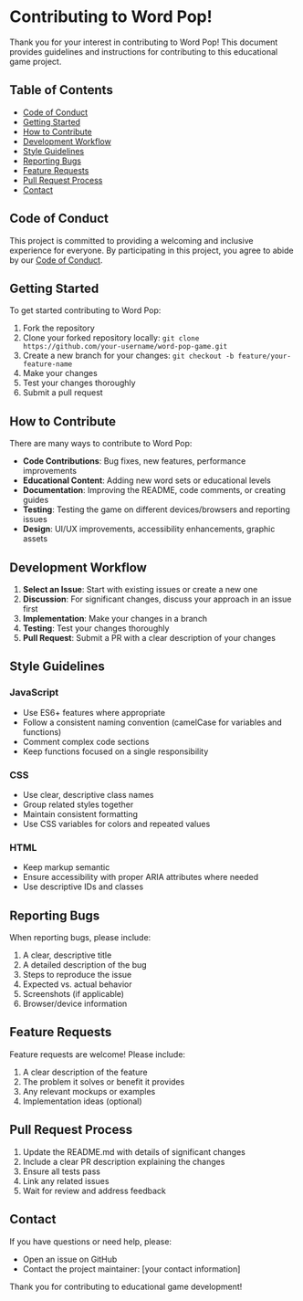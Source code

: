 # Contributing to Word Pop!

Thank you for your interest in contributing to Word Pop! This document provides guidelines and instructions for contributing to this educational game project.

## Table of Contents

- [Code of Conduct](#code-of-conduct)
- [Getting Started](#getting-started)
- [How to Contribute](#how-to-contribute)
- [Development Workflow](#development-workflow)
- [Style Guidelines](#style-guidelines)
- [Reporting Bugs](#reporting-bugs)
- [Feature Requests](#feature-requests)
- [Pull Request Process](#pull-request-process)
- [Contact](#contact)

## Code of Conduct

This project is committed to providing a welcoming and inclusive experience for everyone. By participating in this project, you agree to abide by our [Code of Conduct](CODE_OF_CONDUCT.md).

## Getting Started

To get started contributing to Word Pop:

1. Fork the repository
2. Clone your forked repository locally: `git clone https://github.com/your-username/word-pop-game.git`
3. Create a new branch for your changes: `git checkout -b feature/your-feature-name`
4. Make your changes
5. Test your changes thoroughly
6. Submit a pull request

## How to Contribute

There are many ways to contribute to Word Pop:

- **Code Contributions**: Bug fixes, new features, performance improvements
- **Educational Content**: Adding new word sets or educational levels
- **Documentation**: Improving the README, code comments, or creating guides
- **Testing**: Testing the game on different devices/browsers and reporting issues
- **Design**: UI/UX improvements, accessibility enhancements, graphic assets

## Development Workflow

1. **Select an Issue**: Start with existing issues or create a new one
2. **Discussion**: For significant changes, discuss your approach in an issue first
3. **Implementation**: Make your changes in a branch
4. **Testing**: Test your changes thoroughly
5. **Pull Request**: Submit a PR with a clear description of your changes

## Style Guidelines

### JavaScript

- Use ES6+ features where appropriate
- Follow a consistent naming convention (camelCase for variables and functions)
- Comment complex code sections
- Keep functions focused on a single responsibility

### CSS

- Use clear, descriptive class names
- Group related styles together
- Maintain consistent formatting
- Use CSS variables for colors and repeated values

### HTML

- Keep markup semantic
- Ensure accessibility with proper ARIA attributes where needed
- Use descriptive IDs and classes

## Reporting Bugs

When reporting bugs, please include:

1. A clear, descriptive title
2. A detailed description of the bug
3. Steps to reproduce the issue
4. Expected vs. actual behavior
5. Screenshots (if applicable)
6. Browser/device information

## Feature Requests

Feature requests are welcome! Please include:

1. A clear description of the feature
2. The problem it solves or benefit it provides
3. Any relevant mockups or examples
4. Implementation ideas (optional)

## Pull Request Process

1. Update the README.md with details of significant changes
2. Include a clear PR description explaining the changes
3. Ensure all tests pass
4. Link any related issues
5. Wait for review and address feedback

## Contact

If you have questions or need help, please:

- Open an issue on GitHub
- Contact the project maintainer: [your contact information]

Thank you for contributing to educational game development!
